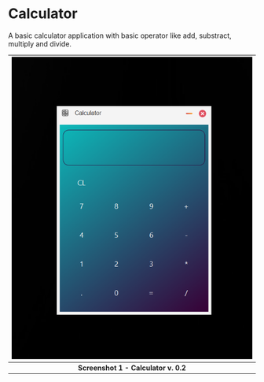 # Calculator

A basic calculator application with basic operator like add, substract, multiply and divide.

| ![screenshot.1.jpg](screenshots/screenshot.1.png) |
|:-:|
| **Screenshot 1 - Calculator v. 0.2** |


